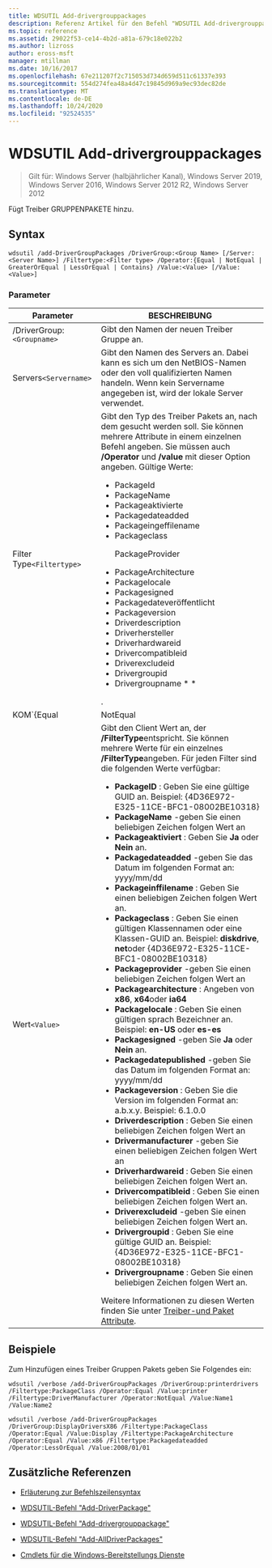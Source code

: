 ```yaml
---
title: WDSUTIL Add-drivergrouppackages
description: Referenz Artikel für den Befehl "WDSUTIL Add-drivergrouppackages", mit dem Treiber GRUPPENPAKETE hinzugefügt werden.
ms.topic: reference
ms.assetid: 29022f53-ce14-4b2d-a81a-679c18e022b2
ms.author: lizross
author: eross-msft
manager: mtillman
ms.date: 10/16/2017
ms.openlocfilehash: 67e211207f2c715053d734d659d511c61337e393
ms.sourcegitcommit: 554d274fea48a4d47c19845d969a9ec93dec82de
ms.translationtype: MT
ms.contentlocale: de-DE
ms.lasthandoff: 10/24/2020
ms.locfileid: "92524535"
---
```

# <a name="wdsutil-add-drivergrouppackages"></a>WDSUTIL Add-drivergrouppackages

> Gilt für: Windows Server (halbjährlicher Kanal), Windows Server 2019, Windows Server 2016, Windows Server 2012 R2, Windows Server 2012

Fügt Treiber GRUPPENPAKETE hinzu.

## <a name="syntax"></a>Syntax

```
wdsutil /add-DriverGroupPackages /DriverGroup:<Group Name> [/Server:<Server Name>] /Filtertype:<Filter type> /Operator:{Equal | NotEqual | GreaterOrEqual | LessOrEqual | Contains} /Value:<Value> [/Value:<Value>]
```

### <a name="parameters"></a>Parameter

| Parameter | BESCHREIBUNG |
|--|--|
| /DriverGroup:`<Groupname>` | Gibt den Namen der neuen Treiber Gruppe an. |
| Servers`<Servername>` | Gibt den Namen des Servers an. Dabei kann es sich um den NetBIOS-Namen oder den voll qualifizierten Namen handeln. Wenn kein Servername angegeben ist, wird der lokale Server verwendet. |
| Filter Type`<Filtertype>` | Gibt den Typ des Treiber Pakets an, nach dem gesucht werden soll. Sie können mehrere Attribute in einem einzelnen Befehl angeben. Sie müssen auch **/Operator** und **/value** mit dieser Option angeben. Gültige Werte:<ul><li>PackageId</li><li>PackageName</li><li>Packageaktivierte</li><li>Packagedateadded</li><li>Packageingeffilename</li><li>Packageclass<p>PackageProvider</li><li>PackageArchitecture</li><li>Packagelocale</li><li>Packagesigned</li><li>Packagedateveröffentlicht</li><li>Packageversion</li><li>Driverdescription</li><li>Driverhersteller</li><li>Driverhardwareid</li><li>Drivercompatibleid</li><li>Driverexcludeid</li><li>Drivergroupid</li><li>Drivergroupname * *</li></ul>. |
| KOM`{Equal|NotEqual|GreaterOrEqual|LessOrEqual|Contains}` | Gibt die Beziehung zwischen dem Attribut und den Werten an. Sie können nur " **enthält** "-Attribute mit Zeichen folgen Attributen angeben. Sie können nur " **EQUAL**", " **NotEqual**", " **greaterOrEqual** " und " **lessOrEqual** " mit Datums-und Versions Attributen angeben. |
| Wert`<Value>` | Gibt den Client Wert an, der **/FilterType**entspricht. Sie können mehrere Werte für ein einzelnes **/FilterType**angeben. Für jeden Filter sind die folgenden Werte verfügbar:<ul><li>**PackageID** : Geben Sie eine gültige GUID an. Beispiel: {4D36E972-E325-11CE-BFC1-08002BE10318}</li><li>**PackageName** -geben Sie einen beliebigen Zeichen folgen Wert an</li><li>**Packageaktiviert** : Geben Sie **Ja** oder **Nein** an.</li><li>**Packagedateadded** -geben Sie das Datum im folgenden Format an: yyyy/mm/dd</li><li>**Packageinffilename** : Geben Sie einen beliebigen Zeichen folgen Wert an.</li><li>**Packageclass** : Geben Sie einen gültigen Klassennamen oder eine Klassen-GUID an. Beispiel: **diskdrive**, **net**oder {4D36E972-E325-11CE-BFC1-08002BE10318}</li><li>**Packageprovider** -geben Sie einen beliebigen Zeichen folgen Wert an</li><li>**Packagearchitecture** : Angeben von **x86**, **x64**oder **ia64**</li><li>**Packagelocale** : Geben Sie einen gültigen sprach Bezeichner an. Beispiel: **en-US** oder **es-es**</li><li>**Packagesigned** -geben Sie **Ja** oder **Nein** an.</li><li>**Packagedatepublished** -geben Sie das Datum im folgenden Format an: yyyy/mm/dd</li><li>**Packageversion** : Geben Sie die Version im folgenden Format an: a.b.x.y. Beispiel: 6.1.0.0</li><li>**Driverdescription** : Geben Sie einen beliebigen Zeichen folgen Wert an</li><li>**Drivermanufacturer** -geben Sie einen beliebigen Zeichen folgen Wert an</li><li>**Driverhardwareid** : Geben Sie einen beliebigen Zeichen folgen Wert an.</li><li>**Drivercompatibleid** : Geben Sie einen beliebigen Zeichen folgen Wert an.</li><li>**Driverexcludeid** -geben Sie einen beliebigen Zeichen folgen Wert an.</li><li>**Drivergroupid** : Geben Sie eine gültige GUID an. Beispiel: {4D36E972-E325-11CE-BFC1-08002BE10318}</li><li>**Drivergroupname** : Geben Sie einen beliebigen Zeichen folgen Wert an.</li></ul> Weitere Informationen zu diesen Werten finden Sie unter [Treiber-und Paket Attribute](/previous-versions/windows/it-pro/windows-server-2008-R2-and-2008/dd759262(v=ws.11)). |

## <a name="examples"></a>Beispiele

Zum Hinzufügen eines Treiber Gruppen Pakets geben Sie Folgendes ein:

```
wdsutil /verbose /add-DriverGroupPackages /DriverGroup:printerdrivers /Filtertype:PackageClass /Operator:Equal /Value:printer /Filtertype:DriverManufacturer /Operator:NotEqual /Value:Name1 /Value:Name2
```

```
wdsutil /verbose /add-DriverGroupPackages /DriverGroup:DisplayDriversX86 /Filtertype:PackageClass /Operator:Equal /Value:Display /Filtertype:PackageArchitecture /Operator:Equal /Value:x86 /Filtertype:Packagedateadded /Operator:LessOrEqual /Value:2008/01/01
```

## <a name="additional-references"></a>Zusätzliche Referenzen

- [Erläuterung zur Befehlszeilensyntax](command-line-syntax-key.md)

- [WDSUTIL-Befehl "Add-DriverPackage"](wdsutil-add-driverpackage.md)

- [WDSUTIL-Befehl "Add-drivergrouppackage"](wdsutil-add-drivergrouppackage.md)

- [WDSUTIL-Befehl "Add-AllDriverPackages"](wdsutil-add-alldriverpackages.md)

- [Cmdlets für die Windows-Bereitstellungs Dienste](/powershell/module/wds)
